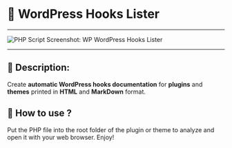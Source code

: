 # 🐡 WordPress Hooks Lister

---

![PHP Script Screenshot: WP WordPress Hooks Lister](https://wprock.fr/wp-content/uploads/2019/10/wordpress-hooks-lister.gif "PHP Script Screenshot: WP WordPress Hooks Lister")

---

## 🐳 Description:

Create **automatic WordPress hooks documentation** for **plugins** and **themes** printed in **HTML** and **MarkDown** format.

## 🐠 How to use ?

Put the PHP file into the root folder of the plugin or theme to analyze and open it with your web browser. Enjoy!

